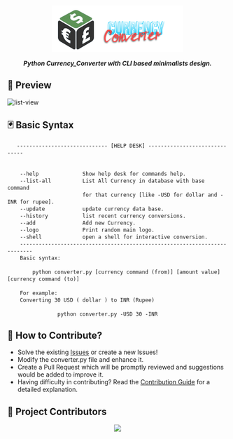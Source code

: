 <p align="center">
  <img src="https://raw.githubusercontent.com/Sd-Shiivam/Sd-Shiivam/main/imagehost/Untitled.png" alt="logo" width="300" />
</p>

<p align="center">
<b><i>
Python Currency_Converter with CLI based minimalists design.
</i>
</b>
</p>


## <a name='Preview'> 💖 Preview</a>
![list-view](https://raw.githubusercontent.com/Sd-Shiivam/Currency_Converter-/main/sample.png)

## <a name='Preview'>🃏 Basic Syntax</a>
```
   ----------------------------- [HELP DESK] ------------------------------


    --help              Show help desk for commands help.
    --list-all          List All Currency in database with base command
                        for that currency [like -USD for dollar and -INR for rupee].
    --update            update currency data base.
    --history           list recent currency conversions.
    --add               Add new Currency.
    --logo              Print random main logo.
    --shell             open a shell for interactive conversion.
    --------------------------------------------------------------------------
    Basic syntax:

        python converter.py [currency command (from)] [amount value] [currency command (to)]

    For example:
    Converting 30 USD ( dollar ) to INR (Rupee)

                python converter.py -USD 30 -INR
```
## <a name='how-to-contribute'>🎊 How to Contribute?</a>

- Solve the existing [Issues](https://github.com/Sd-Shiivam/Currency_Converter-/issues) or create a new Issues!
- Modify the converter.py file and enhance it.
- Create a Pull Request which will be promptly reviewed and suggestions would be added to improve it.
- Having difficulty in contributing? Read the [Contribution Guide](https://github.com/Sd-Shiivam/Currency_Converter-/blob/main/CONTRIBUTING.md) for a detailed explanation.

## <a name='contributors'>👥 Project Contributors</a>

<a href="https://github.com/Sd-Shiivam/Currency_Converter-/graphs/contributors">
    <p align="center" >
        <img src="https://contrib.rocks/image?repo=Sd-Shiivam/Currency_Converter-" />
    </p>
</a>
